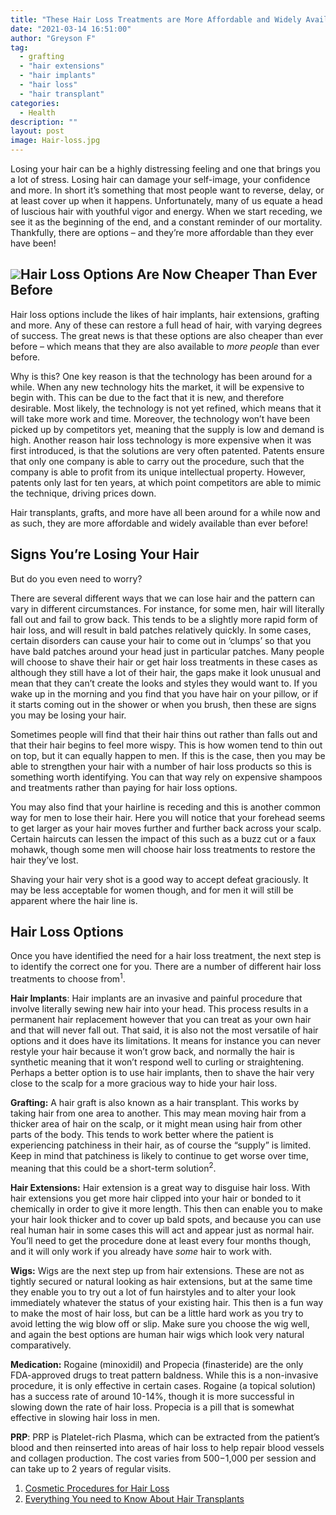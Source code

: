 ```yaml
---
title: "These Hair Loss Treatments are More Affordable and Widely Available Than Ever Before!"
date: "2021-03-14 16:51:00"
author: "Greyson F"
tag:
  - grafting
  - "hair extensions"
  - "hair implants"
  - "hair loss"
  - "hair transplant"
categories:
  - Health
description: ""
layout: post
image: Hair-loss.jpg
---
```


Losing your hair can be a highly distressing feeling and one that brings you a lot of stress. Losing hair can damage your self-image, your confidence and more. In short it’s something that most people want to reverse, delay, or at least cover up when it happens. Unfortunately, many of us equate a head of luscious hair with youthful vigor and energy. When we start receding, we see it as the beginning of the end, and a constant reminder of our mortality. Thankfully, there are options – and they’re more affordable than they ever have been!

## ![](/posts/Hair-loss.jpg)Hair Loss Options Are Now Cheaper Than Ever Before

Hair loss options include the likes of hair implants, hair extensions, grafting and more. Any of these can restore a full head of hair, with varying degrees of success. The great news is that these options are also cheaper than ever before – which means that they are also available to _more people_ than ever before.

Why is this? One key reason is that the technology has been around for a while. When any new technology hits the market, it will be expensive to begin with. This can be due to the fact that it is new, and therefore desirable. Most likely, the technology is not yet refined, which means that it will take more work and time. Moreover, the technology won’t have been picked up by competitors yet, meaning that the supply is low and demand is high. Another reason hair loss technology is more expensive when it was first introduced, is that the solutions are very often patented. Patents ensure that only one company is able to carry out the procedure, such that the company is able to profit from its unique intellectual property. However, patents only last for ten years, at which point competitors are able to mimic the technique, driving prices down.

Hair transplants, grafts, and more have all been around for a while now and as such, they are more affordable and widely available than ever before!

## Signs You’re Losing Your Hair

But do you even need to worry?

There are several different ways that we can lose hair and the pattern can vary in different circumstances. For instance, for some men, hair will literally fall out and fail to grow back. This tends to be a slightly more rapid form of hair loss, and will result in bald patches relatively quickly. In some cases, certain disorders can cause your hair to come out in ‘clumps’ so that you have bald patches around your head just in particular patches. Many people will choose to shave their hair or get hair loss treatments in these cases as although they still have a lot of their hair, the gaps make it look unusual and mean that they can’t create the looks and styles they would want to. If you wake up in the morning and you find that you have hair on your pillow, or if it starts coming out in the shower or when you brush, then these are signs you may be losing your hair.

Sometimes people will find that their hair thins out rather than falls out and that their hair begins to feel more wispy. This is how women tend to thin out on top, but it can equally happen to men. If this is the case, then you may be able to strengthen your hair with a number of hair loss products so this is something worth identifying. You can that way rely on expensive shampoos and treatments rather than paying for hair loss options.

You may also find that your hairline is receding and this is another common way for men to lose their hair. Here you will notice that your forehead seems to get larger as your hair moves further and further back across your scalp. Certain haircuts can lessen the impact of this such as a buzz cut or a faux mohawk, though some men will choose hair loss treatments to restore the hair they’ve lost.

Shaving your hair very shot is a good way to accept defeat graciously. It may be less acceptable for women though, and for men it will still be apparent where the hair line is.

## Hair Loss Options

Once you have identified the need for a hair loss treatment, the next step is to identify the correct one for you. There are a number of different hair loss treatments to choose from<sup>1</sup>.

**Hair Implants**: Hair implants are an invasive and painful procedure that involve literally sewing new hair into your head. This process results in a permanent hair replacement however that you can treat as your own hair and that will never fall out. That said, it is also not the most versatile of hair options and it does have its limitations. It means for instance you can never restyle your hair because it won’t grow back, and normally the hair is synthetic meaning that it won’t respond well to curling or straightening. Perhaps a better option is to use hair implants, then to shave the hair very close to the scalp for a more gracious way to hide your hair loss.

**Grafting:** A hair graft is also known as a hair transplant. This works by taking hair from one area to another. This may mean moving hair from a thicker area of hair on the scalp, or it might mean using hair from other parts of the body. This tends to work better where the patient is experiencing patchiness in their hair, as of course the “supply” is limited. Keep in mind that patchiness is likely to continue to get worse over time, meaning that this could be a short-term solution<sup>2</sup>.

**Hair Extensions:** Hair extension is a great way to disguise hair loss. With hair extensions you get more hair clipped into your hair or bonded to it chemically in order to give it more length. This then can enable you to make your hair look thicker and to cover up bald spots, and because you can use real human hair in some cases this will act and appear just as normal hair. You’ll need to get the procedure done at least every four months though, and it will only work if you already have _some_ hair to work with.

**Wigs:** Wigs are the next step up from hair extensions. These are not as tightly secured or natural looking as hair extensions, but at the same time they enable you to try out a lot of fun hairstyles and to alter your look immediately whatever the status of your existing hair. This then is a fun way to make the most of hair loss, but can be a little hard work as you try to avoid letting the wig blow off or slip. Make sure you choose the wig well, and again the best options are human hair wigs which look very natural comparatively.

**Medication:** Rogaine (minoxidil) and Propecia (finasteride) are the only FDA-approved drugs to treat pattern baldness. While this is a non-invasive procedure, it is only effective in certain cases. Rogaine (a topical solution) has a success rate of around 10-14%, though it is more successful in slowing down the rate of hair loss. Propecia is a pill that is somewhat effective in slowing hair loss in men.

**PRP**: PRP is Platelet-rich Plasma, which can be extracted from the patient’s blood and then reinserted into areas of hair loss to help repair blood vessels and collagen production. The cost varies from $500-$1,000 per session and can take up to 2 years of regular visits.

1. [Cosmetic Procedures for Hair Loss](https://www.webmd.com/skin-problems-and-treatments/hair-loss/cosmetic-procedures-hair-loss#1)
2. [Everything You need to Know About Hair Transplants](https://www.healthline.com/health/does-hair-transplant-work)
